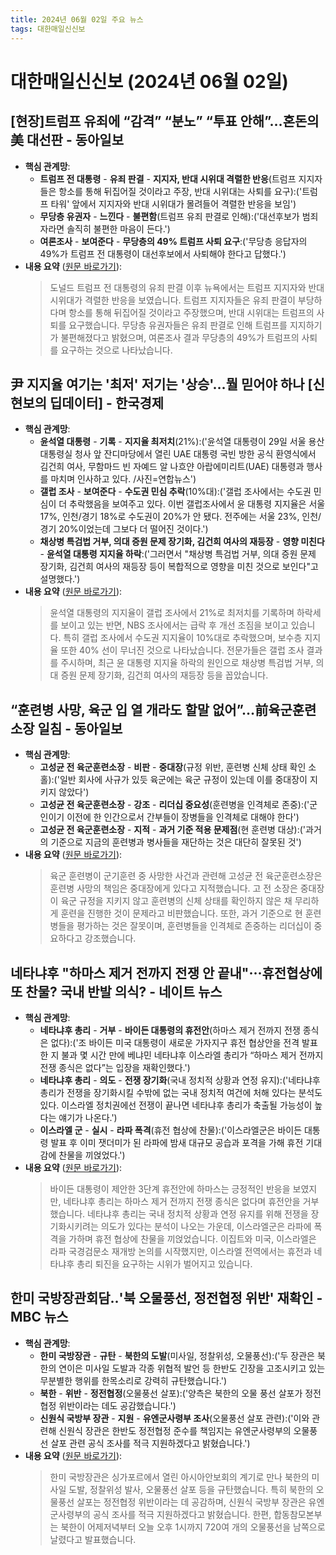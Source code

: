 ```yaml
---
title: 2024년 06월 02일 주요 뉴스
tags: 대한매일신신보
---
```


# 대한매일신신보 (2024년 06월 02일)
## [현장]트럼프 유죄에 “감격” “분노” “투표 안해”…혼돈의 美 대선판 - 동아일보  
  - **핵심 관계망**:  
      * **트럼프 전 대통령** - **유죄 판결** - **지지자, 반대 시위대 격렬한 반응**(트럼프 지지자들은 항소를 통해 뒤집어질 것이라고 주장, 반대 시위대는 사퇴를 요구):('트럼프 타워' 앞에서 지지자와 반대 시위대가 몰려들어 격렬한 반응을 보임')  
      * **무당층 유권자** - **느낀다** - **불편함**(트럼프 유죄 판결로 인해):('대선후보가 범죄자라면 솔직히 불편한 마음이 든다.')  
      * **여론조사** - **보여준다** - **무당층의 49% 트럼프 사퇴 요구**:('무당층 응답자의 49%가 트럼프 전 대통령이 대선후보에서 사퇴해야 한다고 답했다.')  
  - **내용 요약** ([원문 바로가기](https://news.google.com/rss/articles/CBMiQWh0dHBzOi8vd3d3LmRvbmdhLmNvbS9uZXdzL0ludGVyL2FydGljbGUvYWxsLzIwMjQwNjAyLzEyNTIzMzUxNC8x0gE3aHR0cHM6Ly93d3cuZG9uZ2EuY29tL25ld3MvYW1wL2FsbC8yMDI0MDYwMi8xMjUyMzM1MTQvMQ?oc=5&hl=en-US&gl=US&ceid=US:en)):  
    > 도널드 트럼프 전 대통령의 유죄 판결 이후 뉴욕에서는 트럼프 지지자와 반대 시위대가 격렬한 반응을 보였습니다. 트럼프 지지자들은 유죄 판결이 부당하다며 항소를 통해 뒤집어질 것이라고 주장했으며, 반대 시위대는 트럼프의 사퇴를 요구했습니다. 무당층 유권자들은 유죄 판결로 인해 트럼프를 지지하기가 불편해졌다고 밝혔으며, 여론조사 결과 무당층의 49%가 트럼프의 사퇴를 요구하는 것으로 나타났습니다.  
    

## 尹 지지율 여기는 '최저' 저기는 '상승'…뭘 믿어야 하나 [신현보의 딥데이터] - 한국경제  
  - **핵심 관계망**:  
      * **윤석열 대통령** - **기록** - **지지율 최저치**(21%):('윤석열 대통령이 29일 서울 용산 대통령실 청사 앞 잔디마당에서 열린 UAE 대통령 국빈 방한 공식 환영식에서 김건희 여사, 무함마드 빈 자예드 알 나흐얀 아랍에미리트(UAE) 대통령과 행사를 마치며 인사하고 있다. /사진=연합뉴스')  
      * **갤럽 조사** - **보여준다** - **수도권 민심 추락**(10%대):('갤럽 조사에서는 수도권 민심이 더 추락했음을 보여주고 있다. 이번 갤럽조사에서 윤 대통령 지지율은 서울 17%, 인천/경기 18%로 수도권이 20%가 안 됐다. 전주에는 서울 23%, 인천/경기 20%이었는데 그보다 더 떨어진 것이다.')  
      * **채상병 특검법 거부, 의대 증원 문제 장기화, 김건희 여사의 재등장** - **영향 미친다** - **윤석열 대통령 지지율 하락**:('그러면서 "채상병 특검법 거부, 의대 증원 문제 장기화, 김건희 여사의 재등장 등이 복합적으로 영향을 미친 것으로 보인다"고 설명했다.')  
  - **내용 요약** ([원문 바로가기](https://news.google.com/rss/articles/CBMiLmh0dHBzOi8vd3d3Lmhhbmt5dW5nLmNvbS9hcnRpY2xlLzIwMjQwNTMxNzAyNjfSASpodHRwczovL3d3dy5oYW5reXVuZy5jb20vYW1wLzIwMjQwNTMxNzAyNjc?oc=5&hl=en-US&gl=US&ceid=US:en)):  
    > 윤석열 대통령의 지지율이 갤럽 조사에서 21%로 최저치를 기록하며 하락세를 보이고 있는 반면, NBS 조사에서는 급락 후 개선 조짐을 보이고 있습니다. 특히 갤럽 조사에서 수도권 지지율이 10%대로 추락했으며, 보수층 지지율 또한 40% 선이 무너진 것으로 나타났습니다. 전문가들은 갤럽 조사 결과를 주시하며, 최근 윤 대통령 지지율 하락의 원인으로 채상병 특검법 거부, 의대 증원 문제 장기화, 김건희 여사의 재등장 등을 꼽았습니다.  
    

## “훈련병 사망, 육군 입 열 개라도 할말 없어”…前육군훈련소장 일침 - 동아일보  
  - **핵심 관계망**:  
      * **고성균 전 육군훈련소장** - **비판** - **중대장**(규정 위반, 훈련병 신체 상태 확인 소홀):('일반 회사에 사규가 있듯 육군에는 육군 규정이 있는데 이를 중대장이 지키지 않았다')  
      * **고성균 전 육군훈련소장** - **강조** - **리더십 중요성**(훈련병을 인격체로 존중):('군인이기 이전에 한 인간으로서 간부들이 장병들을 인격체로 대해야 한다')  
      * **고성균 전 육군훈련소장** - **지적** - **과거 기준 적용 문제점**(현 훈련병 대상):('과거의 기준으로 지금의 훈련병과 병사들을 재단하는 것은 대단히 잘못된 것')  
  - **내용 요약** ([원문 바로가기](https://news.google.com/rss/articles/CBMiRGh0dHBzOi8vd3d3LmRvbmdhLmNvbS9uZXdzL1BvbGl0aWNzL2FydGljbGUvYWxsLzIwMjQwNjAxLzEyNTIyNDAxNy8y0gE3aHR0cHM6Ly93d3cuZG9uZ2EuY29tL25ld3MvYW1wL2FsbC8yMDI0MDYwMS8xMjUyMjQwMTcvMg?oc=5&hl=en-US&gl=US&ceid=US:en)):  
    > 육군 훈련병이 군기훈련 중 사망한 사건과 관련해 고성균 전 육군훈련소장은 훈련병 사망의 책임은 중대장에게 있다고 지적했습니다. 고 전 소장은 중대장이 육군 규정을 지키지 않고 훈련병의 신체 상태를 확인하지 않은 채 무리하게 훈련을 진행한 것이 문제라고 비판했습니다. 또한, 과거 기준으로 현 훈련병들을 평가하는 것은 잘못이며, 훈련병들을 인격체로 존중하는 리더십이 중요하다고 강조했습니다.  
    

## 네타냐후 "하마스 제거 전까지 전쟁 안 끝내"···휴전협상에 또 찬물? 국내 반발 의식? - 네이트 뉴스  
  - **핵심 관계망**:  
      * **네타냐후 총리** - **거부** - **바이든 대통령의 휴전안**(하마스 제거 전까지 전쟁 종식은 없다):('조 바이든 미국 대통령이 새로운 가자지구 휴전 협상안을 전격 발표한 지 불과 몇 시간 만에 베냐민 네타냐후 이스라엘 총리가 “하마스 제거 전까지 전쟁 종식은 없다”는 입장을 재확인했다.')  
      * **네타냐후 총리** - **의도** - **전쟁 장기화**(국내 정치적 상황과 연정 유지):('네타냐후 총리가 전쟁을 장기화시킬 수밖에 없는 국내 정치적 여건에 처해 있다는 분석도 있다. 이스라엘 정치권에선 전쟁이 끝나면 네타냐후 총리가 축출될 가능성이 높다는 얘기가 나온다.')  
      * **이스라엘 군** - **실시** - **라파 폭격**(휴전 협상에 찬물):('이스라엘군은 바이든 대통령 발표 후 이미 잿더미가 된 라파에 밤새 대규모 공습과 포격을 가해 휴전 기대감에 찬물을 끼얹었다.')  
  - **내용 요약** ([원문 바로가기](https://news.google.com/rss/articles/CBMiM2h0dHBzOi8vbmV3cy5uYXRlLmNvbS92aWV3LzIwMjQwNjAybjExMDU5P21pZD1uMDUwNdIBAA?oc=5&hl=en-US&gl=US&ceid=US:en)):  
    > 바이든 대통령이 제안한 3단계 휴전안에 하마스는 긍정적인 반응을 보였지만, 네타냐후 총리는 하마스 제거 전까지 전쟁 종식은 없다며 휴전안을 거부했습니다. 네타냐후 총리는 국내 정치적 상황과 연정 유지를 위해 전쟁을 장기화시키려는 의도가 있다는 분석이 나오는 가운데, 이스라엘군은 라파에 폭격을 가하며 휴전 협상에 찬물을 끼얹었습니다. 이집트와 미국, 이스라엘은 라파 국경검문소 재개방 논의를 시작했지만, 이스라엘 전역에서는 휴전과 네타냐후 총리 퇴진을 요구하는 시위가 벌어지고 있습니다.  
    

## 한미 국방장관회담‥'북 오물풍선, 정전협정 위반' 재확인 - MBC 뉴스  
  - **핵심 관계망**:  
      * **한미 국방장관** - **규탄** - **북한의 도발**(미사일, 정찰위성, 오물풍선):('두 장관은 북한의 연이은 미사일 도발과 각종 위협적 발언 등 한반도 긴장을 고조시키고 있는 무분별한 행위를 한목소리로 강력히 규탄했습니다.')  
      * **북한** - **위반** - **정전협정**(오물풍선 살포):('양측은 북한의 오물 풍선 살포가 정전협정 위반이라는 데도 공감했습니다.')  
      * **신원식 국방부 장관** - **지원** - **유엔군사령부 조사**(오물풍선 살포 관련):('이와 관련해 신원식 장관은 한반도 정전협정 준수를 책임지는 유엔군사령부의 오물풍선 살포 관련 공식 조사를 적극 지원하겠다고 밝혔습니다.')  
  - **내용 요약** ([원문 바로가기](https://news.google.com/rss/articles/CBMiRWh0dHBzOi8vaW1uZXdzLmltYmMuY29tL25ld3MvMjAyNC9wb2xpdGljcy9hcnRpY2xlLzY2MDQxNDdfMzY0MzEuaHRtbNIBRWh0dHBzOi8vaW1uZXdzLmltYmMuY29tL25ld3MvMjAyNC9wb2xpdGljcy9hcnRpY2xlLzY2MDQxNDdfMzY0MzIuaHRtbA?oc=5&hl=en-US&gl=US&ceid=US:en)):  
    > 한미 국방장관은 싱가포르에서 열린 아시아안보회의 계기로 만나 북한의 미사일 도발, 정찰위성 발사, 오물풍선 살포 등을 규탄했습니다. 특히 북한의 오물풍선 살포는 정전협정 위반이라는 데 공감하며, 신원식 국방부 장관은 유엔군사령부의 공식 조사를 적극 지원하겠다고 밝혔습니다. 한편, 합동참모본부는 북한이 어제저녁부터 오늘 오후 1시까지 720여 개의 오물풍선을 남쪽으로 날렸다고 발표했습니다.  
    